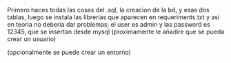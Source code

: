 Primero haces todas las cosas del .sql, la creacion de la bd, y esas dos tablas, 
luego se instala las librerias que aparecen en  requeriments.txt y asi en teoria no deberia dar problemas;
el user es admin y las password es 12345, que se insertan desde mysql (proximamente le añadire que se pueda crear un usuario)

(opcionalmente se puede crear un entorno)
